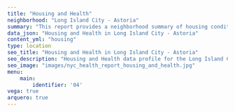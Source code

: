 ```yaml
---
title: "Housing and Health"
neighborhood: "Long Island City - Astoria"
summary: "This report provides a neighborhood summary of housing conditions and related health outcomes. It also describes population characteristics that can increase vulnerability to housing hazards."
data_json: "Housing and Health in Long Island City - Astoria"
content_yml: "housing"
type: location
seo_title: "Housing and Health in Long Island City - Astoria"
seo_description: "Housing and Health data profile for the Long Island City - Astoria neighborhood of NYC."
seo_image: "images/nyc_health_report_housing_and_health.jpg"
menu:
    main:
        identifier: '04'
vega: true
arquero: true
---
```

